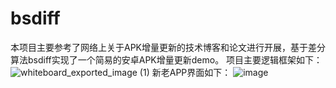 # bsdiff
本项目主要参考了网络上关于APK增量更新的技术博客和论文进行开展，基于差分算法bsdiff实现了一个简易的安卓APK增量更新demo。
项目主要逻辑框架如下：
![whiteboard_exported_image (1)](https://github.com/user-attachments/assets/0b556955-26c4-405f-ad62-2d347b32a92b)
新老APP界面如下：
![image](https://github.com/user-attachments/assets/f11f44ee-9321-4c7f-973e-083a018e952f)

